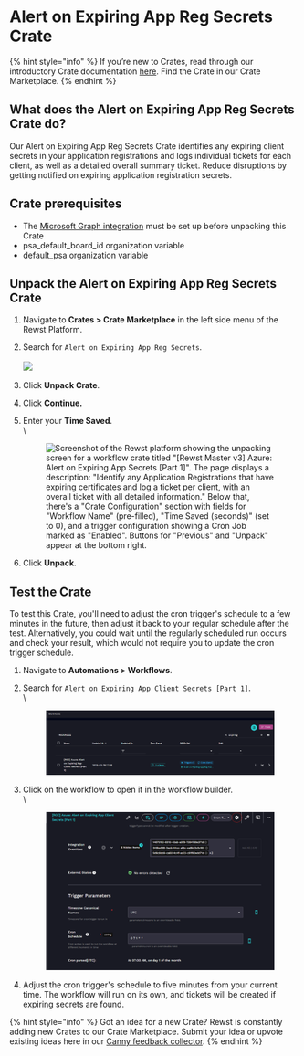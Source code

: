 # Alert on Expiring App Reg Secrets Crate

{% hint style="info" %}
If you’re new to Crates, read through our introductory Crate documentation [here](https://docs.rewst.help/prebuilt-automations/crates). Find the Crate in our Crate Marketplace.
{% endhint %}

## What does the Alert on Expiring App Reg Secrets Crate do?

Our Alert on Expiring App Reg Secrets Crate identifies any expiring client secrets in your application registrations and logs individual tickets for each client, as well as a detailed overall summary ticket. Reduce disruptions by getting notified on expiring application registration secrets.

## Crate prerequisites

* The [Microsoft Graph integration](broken-reference) must be set up before unpacking this Crate
* psa\_default\_board\_id organization variable
* default\_psa organization variable

## Unpack the Alert on Expiring App Reg Secrets Crate

1. Navigate to **Crates > Crate Marketplace** in the left side menu of the Rewst Platform.
2. Search for `Alert on Expiring App Reg Secrets`.\
   \
   ![](<../../../.gitbook/assets/Screenshot 2025-04-10 at 4.51.31 PM.png>)
3. Click **Unpack Crate**.
4. Click **Continue.**
5.  Enter your **Time Saved**.\
    \


    <figure><img src="../../../.gitbook/assets/Screenshot 2025-04-10 at 4.52.39 PM.png" alt="Screenshot of the Rewst platform showing the unpacking screen for a workflow crate titled &#x22;[Rewst Master v3] Azure: Alert on Expiring App Secrets [Part 1]&#x22;. The page displays a description: &#x22;Identify any Application Registrations that have expiring certificates and log a ticket per client, with an overall ticket with all detailed information.&#x22; Below that, there&#x27;s a &#x22;Crate Configuration&#x22; section with fields for &#x22;Workflow Name&#x22; (pre-filled), &#x22;Time Saved (seconds)&#x22; (set to 0), and a trigger configuration showing a Cron Job marked as &#x22;Enabled&#x22;. Buttons for &#x22;Previous&#x22; and &#x22;Unpack&#x22; appear at the bottom right."><figcaption></figcaption></figure>
6. Click **Unpack**.

## Test the Crate

To test this Crate, you'll need to adjust the cron trigger's schedule to a few minutes in the future, then adjust it back to your regular schedule after the test. Alternatively, you could wait until the regularly scheduled run occurs and check your result, which would not require you to update the cron trigger schedule.

1. Navigate to **Automations > Workflows**.
2.  Search for `Alert on Expiring App Client Secrets [Part 1]`.\
    \


    <figure><img src="../../../.gitbook/assets/image (57) (2).png" alt="Screenshot of the Workflows page in the Rewst platform with a search for &#x22;expiring&#x22; applied. One workflow is listed: [ROC] Azure: Alert on Expiring App Client Secrets [Part 1], last updated on 2025-03-29 at 17:28. The row includes options to Configure, view Triggers (1), and Clone (Sync). A linked crate labeled Alert on Expiring App Reg Sec... is also visible. Filter icons appear under the &#x22;Updated By,&#x22; &#x22;Attributes,&#x22; and &#x22;Tags&#x22; columns. On the right, there are additional controls including a three-dot menu and a right-arrow for further actions."><figcaption></figcaption></figure>
3.  Click on the workflow to open it in the workflow builder.\
    \


    <figure><img src="../../../.gitbook/assets/image (58) (2).png" alt="Screenshot of the Cron Trigger configuration for the workflow [ROC] Azure: Alert on Expiring App Client Secrets [Part 1] in the Rewst platform. The trigger type is fixed as Cron Trigger. Under Integration Overrides, three integration UUIDs are shown, with an indicator that 6 more items are hidden.  The External Status section confirms &#x22;No errors detected&#x22; with a green checkmark.  In the Trigger Parameters section:  Timezone Canonical Names is set to UTC.  Cron Schedule is 0 7 1 * *.  The parsed output for the cron expression is displayed as: &#x22;At 07:00 AM, on day 1 of the month.&#x22; Various top-bar icons are also visible for editing, syncing, and settings."><figcaption></figcaption></figure>
4. Adjust the cron trigger's schedule to five minutes from your current time. The workflow will run on its own, and tickets will be created if expiring secrets are found.

{% hint style="info" %}
Got an idea for a new Crate? Rewst is constantly adding new Crates to our Crate Marketplace. Submit your idea or upvote existing ideas here in our [Canny feedback collector](https://rewst.canny.io/crates).
{% endhint %}

